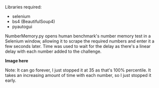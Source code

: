 Libraries required:
- selenium 
- bs4 (BeautifulSoup4)
- pyautogui

NumberMemory.py opens human benchmark's number memory test in a Selenium window, allowing it to scrape
the required numbers and enter it a few seconds later. Time was used to wait for the delay as there's a
linear delay with each number added to the challenge.

**Image here**

Note: It can go forever, I just stopped it at 35 as that's 100% percentile. It takes an increasing
amount of time with each number, so I just stopped it early.
